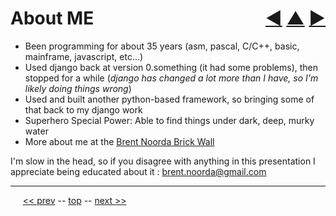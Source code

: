 About ME <span style="float:right;">[&#x25C0;](01.md) [&#x25B2;](../README.md) [&#x25BA;](03.md)</span>
=========

* Been programming for about 35 years (asm, pascal, C/C++, basic, mainframe, javascript, etc...)
* Used django back at version 0.something (it had some problems), then stopped for a while
(*django has changed a lot more than I have, so I'm likely doing things wrong*)
* Used and built another python-based framework, so bringing some of that back to my django work
* Superhero Special Power: Able to find things under dark, deep, murky water
* More about me at the [Brent Noorda Brick Wall](http://dl.dropbox.com/u/41075/brentnoorda/index.html)

I'm slow in the head, so if you disagree with anything in this presentation I appreciate being educated about it : [brent.noorda@gmail.com](mailto:brent.noorda@gmail.com)

------

&nbsp;&nbsp;&nbsp;&nbsp; [&lt;&lt; prev](01.md) -- [top](../README.md) -- [next &gt;&gt;](03.md)